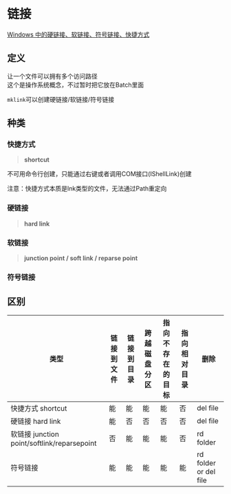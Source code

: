 ---
---

# 链接

[Windows 中的硬链接、软链接、符号链接、快捷方式](https://cloud.tencent.com/developer/article/2069618)

## 定义

让一个文件可以拥有多个访问路径  
这个是操作系统概念，不过暂时把它放在Batch里面

`mklink`可以创建硬链接/软链接/符号链接

## 种类

### 快捷方式

>**shortcut**

不可用命令行创建，只能通过右键或者调用COM接口(IShellLink)创建

注意：快捷方式本质是lnk类型的文件，无法通过Path重定向

### 硬链接

>**hard link**

### 软链接

>**junction point / soft link / reparse point**

### 符号链接

## 区别

| 类型                                         | 链接到文件 | 链接到目录 | 跨越磁盘分区 | 指向不存在的目标 | 指向相对目录 | 删除                  |
| -------------------------------------------- | ---------- | ---------- | ------------ | ---------------- | ------------ | --------------------- |
| 快捷方式  shortcut                           | 能         | 能         | 能           | 能               | 否           | del file              |
| 硬链接  hard link                            | 能         | 否         | 否           | 否               | 否           | del file              |
| 软链接  junction point/softlink/reparsepoint | 否         | 能         | 能           | 能               | 否           | rd folder             |
| 符号链接                                     | 能         | 能         | 能           | 能               | 能           | rd folder or del file |

